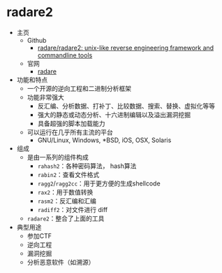 # radare2

* 主页
  * Github
    * [radare/radare2: unix-like reverse engineering framework and commandline tools](https://github.com/radare/radare2)
  * 官网
    * [radare](https://www.radare.org/)
* 功能和特点
  * 一个开源的逆向工程和二进制分析框架
  * 功能非常强大
    * 反汇编、分析数据、打补丁、比较数据、搜索、替换、虚拟化等等
    * 强大的静态或动态分析、十六进制编辑以及溢出漏洞挖掘
    * 具备超强的脚本加载能力
  * 可以运行在几乎所有主流的平台
    * GNU/Linux, Windows, *BSD, iOS, OSX, Solaris
* 组成
  * 是由一系列的组件构成
    * `rahash2`：各种密码算法， hash算法
    * `rabin2`：查看文件格式
    * `ragg2`/`ragg2­cc`：用于更方便的生成shellcode
    * `rax2`：用于数值转换
    * `rasm2`：反汇编和汇编
    * `radiff2`：对文件进行 diff
  * `radare2`：整合了上面的工具
* 典型用途
  * 参加CTF
  * 逆向工程
  * 漏洞挖掘
  * 分析恶意软件（如溯源）
